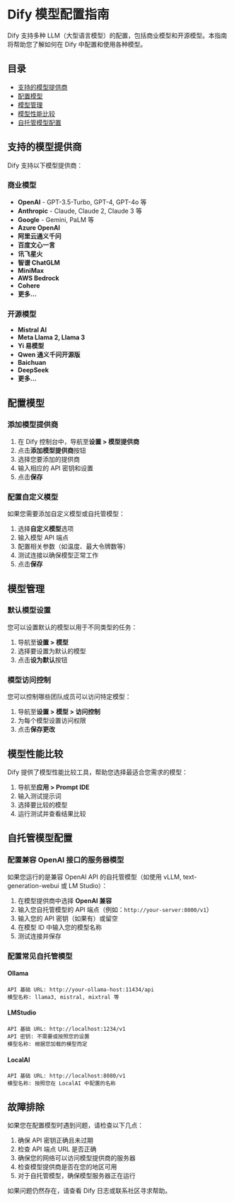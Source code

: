# Dify 模型配置指南

Dify 支持多种 LLM（大型语言模型）的配置，包括商业模型和开源模型。本指南将帮助您了解如何在 Dify 中配置和使用各种模型。

## 目录

- [支持的模型提供商](#支持的模型提供商)
- [配置模型](#配置模型)
- [模型管理](#模型管理)
- [模型性能比较](#模型性能比较)
- [自托管模型配置](#自托管模型配置)

## 支持的模型提供商

Dify 支持以下模型提供商：

### 商业模型

- **OpenAI** - GPT-3.5-Turbo, GPT-4, GPT-4o 等
- **Anthropic** - Claude, Claude 2, Claude 3 等
- **Google** - Gemini, PaLM 等
- **Azure OpenAI**
- **阿里云通义千问**
- **百度文心一言**
- **讯飞星火**
- **智谱 ChatGLM**
- **MiniMax**
- **AWS Bedrock**
- **Cohere**
- **更多...**

### 开源模型

- **Mistral AI**
- **Meta Llama 2, Llama 3**
- **Yi 易模型**
- **Qwen 通义千问开源版**
- **Baichuan**
- **DeepSeek**
- **更多...**

## 配置模型

### 添加模型提供商

1. 在 Dify 控制台中，导航至**设置 > 模型提供商**
2. 点击**添加模型提供商**按钮
3. 选择您要添加的提供商
4. 输入相应的 API 密钥和设置
5. 点击**保存**

### 配置自定义模型

如果您需要添加自定义模型或自托管模型：

1. 选择**自定义模型**选项
2. 输入模型 API 端点
3. 配置相关参数（如温度、最大令牌数等）
4. 测试连接以确保模型正常工作
5. 点击**保存**

## 模型管理

### 默认模型设置

您可以设置默认的模型以用于不同类型的任务：

1. 导航至**设置 > 模型**
2. 选择要设置为默认的模型
3. 点击**设为默认**按钮

### 模型访问控制

您可以控制哪些团队成员可以访问特定模型：

1. 导航至**设置 > 模型 > 访问控制**
2. 为每个模型设置访问权限
3. 点击**保存更改**

## 模型性能比较

Dify 提供了模型性能比较工具，帮助您选择最适合您需求的模型：

1. 导航至**应用 > Prompt IDE**
2. 输入测试提示词
3. 选择要比较的模型
4. 运行测试并查看结果比较

## 自托管模型配置

### 配置兼容 OpenAI 接口的服务器模型

如果您运行的是兼容 OpenAI API 的自托管模型（如使用 vLLM, text-generation-webui 或 LM Studio）：

1. 在模型提供商中选择 **OpenAI 兼容**
2. 输入您自托管模型的 API 端点（例如：`http://your-server:8000/v1`）
3. 输入您的 API 密钥（如果有）或留空
4. 在模型 ID 中输入您的模型名称
5. 测试连接并保存

### 配置常见自托管模型

#### Ollama

```
API 基础 URL: http://your-ollama-host:11434/api
模型名称: llama3, mistral, mixtral 等
```

#### LMStudio

```
API 基础 URL: http://localhost:1234/v1
API 密钥: 不需要或按照您的设置
模型名称: 根据您加载的模型而定
```

#### LocalAI

```
API 基础 URL: http://localhost:8080/v1
模型名称: 按照您在 LocalAI 中配置的名称
```

## 故障排除

如果您在配置模型时遇到问题，请检查以下几点：

1. 确保 API 密钥正确且未过期
2. 检查 API 端点 URL 是否正确
3. 确保您的网络可以访问模型提供商的服务器
4. 检查模型提供商是否在您的地区可用
5. 对于自托管模型，确保模型服务器正在运行

如果问题仍然存在，请查看 Dify 日志或联系社区寻求帮助。 